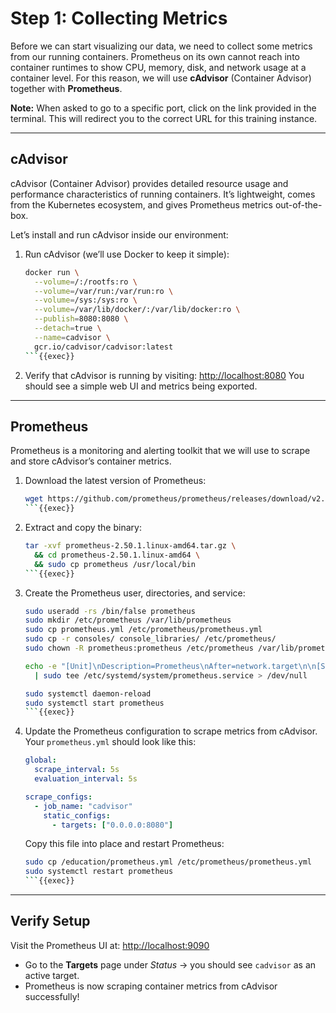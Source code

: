 # Step 1: Collecting Metrics
Before we can start visualizing our data, we need to collect some metrics from our running containers. Prometheus on its own cannot reach into container runtimes to show CPU, memory, disk, and network usage at a container level.
For this reason, we will use **cAdvisor** (Container Advisor) together with **Prometheus**.

**Note:** When asked to go to a specific port, click on the link provided in the terminal. This will redirect you to the correct URL for this training instance.

---

## cAdvisor
cAdvisor (Container Advisor) provides detailed resource usage and performance characteristics of running containers. It’s lightweight, comes from the Kubernetes ecosystem, and gives Prometheus metrics out-of-the-box.

Let’s install and run cAdvisor inside our environment:

1. Run cAdvisor (we’ll use Docker to keep it simple):
    ```bash
    docker run \
      --volume=/:/rootfs:ro \
      --volume=/var/run:/var/run:ro \
      --volume=/sys:/sys:ro \
      --volume=/var/lib/docker/:/var/lib/docker:ro \
      --publish=8080:8080 \
      --detach=true \
      --name=cadvisor \
      gcr.io/cadvisor/cadvisor:latest
    ```{{exec}}

2. Verify that cAdvisor is running by visiting:
   [http://localhost:8080]({{TRAFFIC_HOST1_8080}})
   You should see a simple web UI and metrics being exported.

---

## Prometheus
Prometheus is a monitoring and alerting toolkit that we will use to scrape and store cAdvisor’s container metrics.

1. Download the latest version of Prometheus:
    ```bash
    wget https://github.com/prometheus/prometheus/releases/download/v2.50.1/prometheus-2.50.1.linux-amd64.tar.gz
    ```{{exec}}

2. Extract and copy the binary:
    ```bash
    tar -xvf prometheus-2.50.1.linux-amd64.tar.gz \
      && cd prometheus-2.50.1.linux-amd64 \
      && sudo cp prometheus /usr/local/bin
    ```{{exec}}

3. Create the Prometheus user, directories, and service:
    ```bash
    sudo useradd -rs /bin/false prometheus
    sudo mkdir /etc/prometheus /var/lib/prometheus
    sudo cp prometheus.yml /etc/prometheus/prometheus.yml
    sudo cp -r consoles/ console_libraries/ /etc/prometheus/
    sudo chown -R prometheus:prometheus /etc/prometheus /var/lib/prometheus

    echo -e "[Unit]\nDescription=Prometheus\nAfter=network.target\n\n[Service]\nUser=prometheus\nGroup=prometheus\nType=simple\nExecStart=/usr/local/bin/prometheus --config.file=/etc/prometheus/prometheus.yml --storage.tsdb.path=/var/lib/prometheus --web.console.templates=/etc/prometheus/consoles --web.console.libraries=/etc/prometheus/console_libraries\n\n[Install]\nWantedBy=multi-user.target" \
      | sudo tee /etc/systemd/system/prometheus.service > /dev/null

    sudo systemctl daemon-reload
    sudo systemctl start prometheus
    ```{{exec}}

4. Update the Prometheus configuration to scrape metrics from cAdvisor. Your `prometheus.yml` should look like this:
    ```yaml
    global:
      scrape_interval: 5s
      evaluation_interval: 5s

    scrape_configs:
      - job_name: "cadvisor"
        static_configs:
          - targets: ["0.0.0.0:8080"]
    ```

    Copy this file into place and restart Prometheus:
    ```bash
    sudo cp /education/prometheus.yml /etc/prometheus/prometheus.yml
    sudo systemctl restart prometheus
    ```{{exec}}

---

## Verify Setup
Visit the Prometheus UI at:
[http://localhost:9090]({{TRAFFIC_HOST1_9090}})

- Go to the **Targets** page under *Status* → you should see `cadvisor` as an active target.
- Prometheus is now scraping container metrics from cAdvisor successfully!
